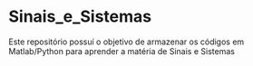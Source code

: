 # Sinais_e_Sistemas
Este repositório possuí o objetivo de armazenar os códigos em Matlab/Python para aprender a matéria de Sinais e Sistemas
